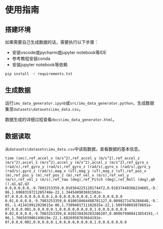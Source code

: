 # 使用指南

## 搭建环境

如果需要自己生成数据的话，需要执行以下步骤：

- 安装vscode或pycharm或jupyter notebook等IDE
- 参考教程安装conda
- 安装jupyter notebook等依赖

```bash
pip install -r requirements.txt
```

## 生成数据

运行`imu_data_generator.ipynb`或`src/imu_data_generator.python`，生成数据集至`datasets\datasets\imu_data.csv`。

数据生成的详细过程查看`docs\imu_data_generator.html`。

## 数据读取

从`datasets\datasets\imu_data.csv`中读取数据，查看数据的基本信息。

```csv
time (sec),ref_accel_x (m/s^2),ref_accel_y (m/s^2),ref_accel_z (m/s^2),accel_x (m/s^2),accel_y (m/s^2),accel_z (m/s^2),ref_gyro_x (rad/s),ref_gyro_y (rad/s),ref_gyro_z (rad/s),gyro_x (rad/s),gyro_y (rad/s),gyro_z (rad/s),mag_x (uT),mag_y (uT),mag_z (uT),ref_pos_x (m),ref_pos_y (m),ref_pos_z (m),ref_vel_x (m/s),ref_vel_y (m/s),ref_vel_z (m/s),ref_Yaw (deg),ref_Pitch (deg),ref_Roll (deg),q0 (),q1,q2,q3
0.0,0.0,0.0,-9.7803253359,0.010364225120174472,0.01037448366234665,-9.770276249736261,0.0,0.0,0.0,0.00017934884686621075,0.00014004326387091276,0.00038452735354582143,-1.3849152043751866e-06,1.6960319721285748e-22,1.344540903691502e-07,0.0,0.0,0.0,0.0,0.1,0.0,0.0,0.0,0.0,1.0,0.0,0.0,0.0
0.01,0.0,0.0,-9.7803253359,0.010010464488781127,0.0098271476284648,-9.770806064817219,0.0,0.0,0.0,-0.00016041877905831578,0.00018584249866784294,8.461553829287017e-05,-1.413419912029615e-06,1.7309401711182015e-22,1.509760093878691e-07,0.0,0.001,0.0,0.0,0.1,0.0,0.0,0.0,0.0,1.0,0.0,0.0,0.0
0.02,0.0,0.0,-9.7803253359,0.010238426283288207,0.009679908413854191,-9.769836364543053,0.0,0.0,0.0,0.00014348755409426041,-0.00011913963262291678,-0.00033063208567398866,-1.4424599708091572e-06,1.766503986149619e-22,1.6826958763664192e-07,0.0,0.002,0.0,0.0,0.1,0.0,0.0,0.0,0.0,1.0,0.0,0.0,0.0
```

